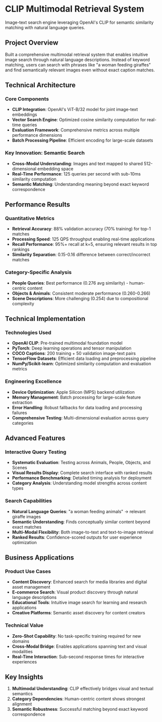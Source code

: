 # CLIP Multimodal Retrieval System

Image-text search engine leveraging OpenAI's CLIP for semantic similarity matching with natural language queries.

## Project Overview

Built a comprehensive multimodal retrieval system that enables intuitive image search through natural language descriptions. Instead of keyword matching, users can search with phrases like "a woman feeding giraffes" and find semantically relevant images even without exact caption matches.

## Technical Architecture

### Core Components
- **CLIP Integration**: OpenAI's ViT-B/32 model for joint image-text embeddings
- **Vector Search Engine**: Optimized cosine similarity computation for real-time queries
- **Evaluation Framework**: Comprehensive metrics across multiple performance dimensions
- **Batch Processing Pipeline**: Efficient encoding for large-scale datasets

### Key Innovation: Semantic Search
- **Cross-Modal Understanding**: Images and text mapped to shared 512-dimensional embedding space
- **Real-Time Performance**: 125 queries per second with sub-10ms similarity computation
- **Semantic Matching**: Understanding meaning beyond exact keyword correspondence

## Performance Results

### Quantitative Metrics
- **Retrieval Accuracy**: 88% validation accuracy (70% training) for top-1 matches
- **Processing Speed**: 125 QPS throughput enabling real-time applications
- **Recall Performance**: 95%+ recall at k=5, ensuring relevant results in top rankings
- **Similarity Separation**: 0.15-0.16 difference between correct/incorrect matches

### Category-Specific Analysis
- **People Queries**: Best performance (0.276 avg similarity) - human-centric content
- **Objects & Animals**: Consistent moderate performance (0.260-0.266)
- **Scene Descriptions**: More challenging (0.254) due to compositional complexity

## Technical Implementation

### Technologies Used
- **OpenAI CLIP**: Pre-trained multimodal foundation model
- **PyTorch**: Deep learning operations and tensor manipulation
- **COCO Captions**: 200 training + 50 validation image-text pairs
- **TensorFlow Datasets**: Efficient data loading and preprocessing pipeline
- **NumPy/Scikit-learn**: Optimized similarity computation and evaluation metrics

### Engineering Excellence
- **Device Optimization**: Apple Silicon (MPS) backend utilization
- **Memory Management**: Batch processing for large-scale feature extraction
- **Error Handling**: Robust fallbacks for data loading and processing failures
- **Comprehensive Testing**: Multi-dimensional evaluation across query categories

## Advanced Features

### Interactive Query Testing
- **Systematic Evaluation**: Testing across Animals, People, Objects, and Scenes
- **Visual Results Display**: Complete search interface with ranked results
- **Performance Benchmarking**: Detailed timing analysis for deployment
- **Category Analysis**: Understanding model strengths across content types

### Search Capabilities
- **Natural Language Queries**: "a woman feeding animals" → relevant giraffe images
- **Semantic Understanding**: Finds conceptually similar content beyond exact matches
- **Multi-Modal Flexibility**: Both image-to-text and text-to-image retrieval
- **Ranked Results**: Confidence-scored outputs for user experience optimization

## Business Applications

### Product Use Cases
- **Content Discovery**: Enhanced search for media libraries and digital asset management
- **E-commerce Search**: Visual product discovery through natural language descriptions
- **Educational Tools**: Intuitive image search for learning and research applications
- **Creative Platforms**: Semantic asset discovery for content creators

### Technical Value
- **Zero-Shot Capability**: No task-specific training required for new domains
- **Cross-Modal Bridge**: Enables applications spanning text and visual modalities
- **Real-Time Interaction**: Sub-second response times for interactive experiences

## Key Insights

1. **Multimodal Understanding**: CLIP effectively bridges visual and textual semantics
2. **Category Dependencies**: Human-centric content shows strongest alignment
3. **Semantic Robustness**: Successful matching beyond exact keyword correspondence